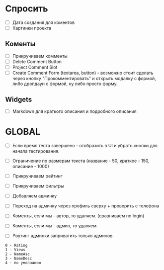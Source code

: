 # Спросить 

- [ ] Дата создания для коментов
- [ ] Картинки проекта

## Коменты
- [ ] Прикручиваем комменты
- [ ] Delete Comment Button
- [ ] Project Comment Slot
- [ ] Create Comment Form (textarea, button) - возможно стоит сделать через кнопку "Прокомментировать" и открыть модалку с формой, либо дропдаун с формой, ну либо просто форму.

## Widgets
- [ ] Мarkdown для краткого описания и подробного описания

# GLOBAL
- [ ] Если время теста завершено - отобразить в UI и убрать кнопки для начала тестирования.
- [ ] Ограничение по размерам текста (название - 50, краткое - 150, описание - 1000)
- [ ] Прикручиваем рейтинг
- [ ] Прикручиваем фильтры
- [ ] Добавляем админку
- [ ] Переход на админку через профиль сверху + проверить с телефона
- [ ] Коменты, если мы - автор, то удаляем. (сравниваем по login)
- [ ] Коменты, если мы - админ, то удаляем.
- [ ] Роутинг админки заприватить только админов.
  

```
0 - Rating
1 - Views
2 - NameAsc
3 - NameDesc
4 - по умолчанию
```
